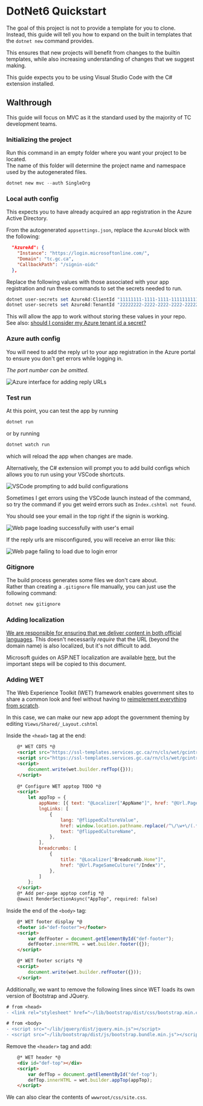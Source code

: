 # DotNet6 Quickstart

The goal of this project is not to provide a template for you to clone.  
Instead, this guide will tell you how to expand on the built in templates that the `dotnet new` command provides.

This ensures that new projects will benefit from changes to the builtin templates, while also increasing understanding of changes that we suggest making.

This guide expects you to be using Visual Studio Code with the C# extension installed.

## Walthrough

This guide will focus on MVC as it the standard used by the majority of TC development teams.

### Initializing the project

Run this command in an empty folder where you want your project to be located.  
The name of this folder will determine the project name and namespace used by the autogenerated files.

```powershell
dotnet new mvc --auth SingleOrg
```

### Local auth config

This expects you to have already acquired an app registration in the Azure Active Directory.

From the autogenerated `appsettings.json`, replace the `AzureAd` block with the following:

```json
  "AzureAd": {
    "Instance": "https://login.microsoftonline.com/",
    "Domain": "tc.gc.ca",
    "CallbackPath": "/signin-oidc"
  },
```

Replace the following values with those associated with your app registration and run these commands to set the secrets needed to run.

```powershell
dotnet user-secrets set AzureAd:ClientId "11111111-1111-1111-11111111111111111"
dotnet user-secrets set AzureAd:TenantId "22222222-2222-2222-2222-222222222222"
```

This will allow the app to work without storing these values in your repo.  
See also: [should I consider my Azure tenant id a secret?](https://security.stackexchange.com/questions/238696/should-i-consider-my-azure-tenant-id-as-a-secret)

### Azure auth config

You will need to add the reply url to your app registration in the Azure portal to ensure you don't get errors while logging in.

_The port number can be omitted._

![Azure interface for adding reply URLs](./images/addreplyurl.png)

### Test run

At this point, you can test the app by running

```powershell
dotnet run
```

or by running

```powershell
dotnet watch run
```

which will reload the app when changes are made.

Alternatively, the C# extension will prompt you to add build configs which allows you to run using your VSCode shortcuts.

![VSCode prompting to add build configurations](./images/buildconfig.png)

Sometimes I get errors using the VSCode launch instead of the command, so try the command if you get weird errors such as `Index.cshtml not found`.

You should see your email in the top right if the signin is working.

![Web page loading successfully with user's email](./images/authtestgood.png)

If the reply urls are misconfigured, you will receive an error like this:

![Web page failing to load due to login error](./images/badreplyurl.png)

### Gitignore

The build process generates some files we don't care about.  
Rather than creating a `.gitignore` file manually, you can just use the following command:

```powershell
dotnet new gitignore
```

### Adding localization

[We are responsible for ensuring that we deliver content in both official languages](https://www.tbs-sct.gc.ca/pol/doc-eng.aspx?id=26164). This doesn't necessarily _require_ that the URL (beyond the domain name) is also localized, but it's not difficult to add.

Microsoft guides on ASP.NET localization are available [here](https://docs.microsoft.com/en-us/aspnet/core/fundamentals/localization?view=aspnetcore-6.0), but the important steps will be copied to this document.

### Adding WET

The Web Experience Toolkit (WET) framework enables government sites to share a common look and feel without having to [reimplement everything from scratch](https://www.canada.ca/en/treasury-board-secretariat/services/government-communications/federal-identity-program/technical-specifications/web-mobile-presence.html).

In this case, we can make our new app adopt the government theming by editing `Views/Shared/_Layout.cshtml`

Inside the `<head>` tag at the end:

```html
    @* WET CDTS *@
    <script src="https://ssl-templates.services.gc.ca/rn/cls/wet/gcintranet/cdts/compiled/soyutils.js"></script>
    <script src="https://ssl-templates.services.gc.ca/rn/cls/wet/gcintranet/cdts/compiled/wet-en.js"></script>
    <script>
        document.write(wet.builder.refTop({}));
    </script>
    
    @* Configure WET apptop TODO *@
    <script>
        let appTop = {
            appName: [{ text: "@Localizer["AppName"]", href: "@Url.PageSameCulture("Index")" }],
            lngLinks: [
                {
                    lang: "@flippedCultureValue",
                    href: window.location.pathname.replace(/^\/\w+\/(.*)$/, "/@flippedCultureValue/$1"),
                    text: "@flippedCultureName",
                },
            ],
            breadcrumbs: [
                {
                    title: "@Localizer["Breadcrumb.Home"]",
                    href: "@Url.PageSameCulture("/Index")",
                },
            ]
        };
    </script>
    @* Add per-page apptop config *@
    @await RenderSectionAsync("AppTop", required: false)
```

Inside the end of the `<body>` tag:

```html
    @* WET footer display *@
    <footer id="def-footer"></footer>
    <script>
        var defFooter = document.getElementById("def-footer");
        defFooter.innerHTML = wet.builder.footer({});
    </script>

    @* WET footer scripts *@
    <script>
        document.write(wet.builder.refFooter({}));
    </script>
```

Additionally, we want to remove the following lines since WET loads its own version of Bootstrap and JQuery.

```diff
# from <head>
- <link rel="stylesheet" href="~/lib/bootstrap/dist/css/bootstrap.min.css" />

# from <body>
- <script src="~/lib/jquery/dist/jquery.min.js"></script>
- <script src="~/lib/bootstrap/dist/js/bootstrap.bundle.min.js"></script>
```

Remove the `<header>` tag and add:

```html
    @* WET header *@
    <div id="def-top"></div>
    <script>
        var defTop = document.getElementById("def-top");
        defTop.innerHTML = wet.builder.appTop(appTop);
    </script>
```

We can also clear the contents of `wwwroot/css/site.css`.